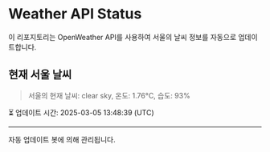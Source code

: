 
# Weather API Status

이 리포지토리는 OpenWeather API를 사용하여 서울의 날씨 정보를 자동으로 업데이트합니다.

## 현재 서울 날씨
> 서울의 현재 날씨: clear sky, 온도: 1.76°C, 습도: 93%

⏳ 업데이트 시간: 2025-03-05 13:48:39 (UTC)

---
자동 업데이트 봇에 의해 관리됩니다.
